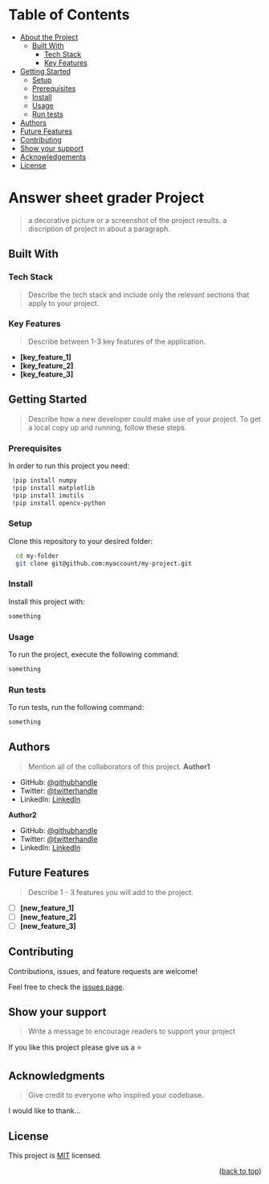 <a name="readme-top"></a>

# Table of Contents

- [About the Project](#about-project)
  - [Built With](#built-with)
    - [Tech Stack](#tech-stack)
    - [Key Features](#key-features)
- [Getting Started](#getting-started)
  - [Setup](#setup)
  - [Prerequisites](#prerequisites)
  - [Install](#install)
  - [Usage](#usage)
  - [Run tests](#run-tests)
- [Authors](#authors)
- [Future Features](#future-features)
- [Contributing](#contributing)
- [Show your support](#support)
- [Acknowledgements](#acknowledgements)
- [License](#license)

# Answer sheet grader Project <a name="about-project"></a>
> a decorative picture or a screenshot of the project results.
> a discription of project in about a paragraph.

## Built With <a name="built-with"></a>

### Tech Stack <a name="tech-stack"></a>

> Describe the tech stack and include only the relevant sections that apply to your project.

### Key Features <a name="key-features"></a>

> Describe between 1-3 key features of the application.
- **[key_feature_1]**
- **[key_feature_2]**
- **[key_feature_3]**

## Getting Started <a name="getting-started"></a>

> Describe how a new developer could make use of your project.
To get a local copy up and running, follow these steps.

### Prerequisites

In order to run this project you need:

```sh
 !pip install numpy
 !pip install matplotlib
 !pip install imutils
 !pip install opencv-python
```

### Setup

Clone this repository to your desired folder:

```sh
  cd my-folder
  git clone git@github.com:myaccount/my-project.git
```

### Install

Install this project with:
```sh
something
```


### Usage

To run the project, execute the following command:

```sh
something
```

### Run tests

To run tests, run the following command:

```sh
something
```

## Authors <a name="authors"></a>

> Mention all of the collaborators of this project.
**Author1**

- GitHub: [@githubhandle](https://github.com/test)
- Twitter: [@twitterhandle](https://twitter.com/test)
- LinkedIn: [LinkedIn](https://linkedin.com/in/test)

**Author2**

- GitHub: [@githubhandle](https://github.com/test)
- Twitter: [@twitterhandle](https://twitter.com/test)
- LinkedIn: [LinkedIn](https://linkedin.com/in/test)


## Future Features <a name="future-features"></a>

> Describe 1 - 3 features you will add to the project.
- [ ] **[new_feature_1]**
- [ ] **[new_feature_2]**
- [ ] **[new_feature_3]**

## Contributing <a name="contributing"></a>

Contributions, issues, and feature requests are welcome!

Feel free to check the [issues page](../../issues/).

## Show your support <a name="support"></a>

> Write a message to encourage readers to support your project

If you like this project please give us a ⭐

## Acknowledgments <a name="acknowledgements"></a>

> Give credit to everyone who inspired your codebase.

I would like to thank...

## License <a name="license"></a>

This project is [MIT](./LICENSE) licensed.

<p align="right">(<a href="#readme-top">back to top</a>)</p>



